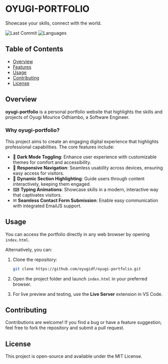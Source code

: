 # OYUGI-PORTFOLIO

Showcase your skills, connect with the world.

![Last Commit](https://img.shields.io/badge/last_commit-today-brightgreen) ![Languages](https://img.shields.io/badge/languages-HTML%20%7C%20CSS%20%7C%20JavaScript-blue)

## Table of Contents

- [Overview](#overview)
- [Features](#features)
- [Usage](#usage)
- [Contributing](#contributing)
- [License](#license)

## Overview

**oyugi-portfolio** is a personal portfolio website that highlights the skills and projects of Oyugi Mourice Odhiambo, a Software Engineer.

### Why oyugi-portfolio?

This project aims to create an engaging digital experience that highlights professional capabilities. The core features include:

- 🌙 **Dark Mode Toggling**: Enhance user experience with customizable themes for comfort and accessibility.
- 📱 **Responsive Navigation**: Seamless usability across devices, ensuring easy access for visitors.
- 🎯 **Dynamic Section Highlighting**: Guide users through content interactively, keeping them engaged.
- ⌨ **Typing Animations**: Showcase skills in a modern, interactive way that captivates visitors.
- ✉ **Seamless Contact Form Submission**: Enable easy communication with integrated EmailJS support.

## Usage

You can access the portfolio directly in any web browser by opening `index.html`.

Alternatively, you can:
1. Clone the repository:

   ```sh
   git clone https://github.com/oyugidf/oyugi-portfolio.git
   ```

2. Open the project folder and launch `index.html` in your preferred browser.
3. For live preview and testing, use the **Live Server** extension in VS Code.

## Contributing

Contributions are welcome! If you find a bug or have a feature suggestion, feel free to fork the repository and submit a pull request.

## License

This project is open-source and available under the MIT License.

